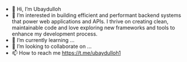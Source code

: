 - 👋 Hi, I’m Ubaydulloh
- 👀 I’m interested in building efficient and performant backend systems that power web applications and APIs. I thrive on creating clean, maintainable code and love exploring new frameworks and tools to enhance my development process.
- 🌱 I’m currently learning ...
- 💞️ I’m looking to collaborate on ...
- 📫 How to reach me https://t.me/ubaydulloh1

<!---
ubaydulloh1000/ubaydulloh1000 is a ✨ special ✨ repository because its `README.md` (this file) appears on your GitHub profile.
You can click the Preview link to take a look at your changes.
--->
